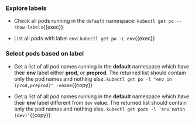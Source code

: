 
### Explore labels

* Check all pods running in the `default` namespace:
`kubectl get po --show-labels`{{exec}}

* List all pods with label `env`:
`kubectl get po -L env`{{exec}}

### Select pods based on label

* Get a list of all pod names running in the **default** namespace which have their **env** label either **prod**, or **preprod**.
The returned list should contain only the pod names and nothing else.
`kubectl get po -l "env in (prod,preprod)" -oname`{{copy}}

* Get a list of all pod names running in the **default** namespace which have their **env** label different from `dev` value.
The returned list should contain only the pod names and nothing else.
`kubectl get pods -l 'env notin (dev)'`{{copy}}

